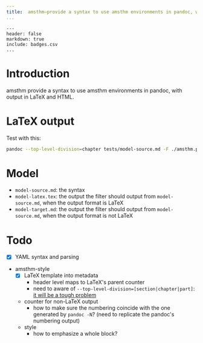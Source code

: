 ```yaml
---
title:	amsthm—provide a syntax to use amsthm environments in pandoc, with output in LaTeX and HTML
...
```


``` {.table}
---
header: false
markdown: true
include: badges.csv
...
```

# Introduction

amsthm provide a syntax to use amsthm environments in pandoc, with output in LaTeX and HTML.

# LaTeX output

Test with this:

```bash
pandoc --top-level-division=chapter tests/model-source.md -F ./amsthm.py -o tests/model-source.pdf
```

# Model

- `model-source.md`: the syntax
- `model-latex.tex`: the output the filter should output from `model-source.md`, when the output format is LaTeX
- `model-target.md`: the output the filter should output from `model-source.md`, when the output format is not LaTeX

# Todo

- [x] YAML syntax and parsing
- amsthm-style
	- [x] LaTeX template into metadata
		- header level maps to LaTeX's parent counter
		- need to aware of `--top-level-division=[section|chapter|part]`: [it will be a tough problem](https://groups.google.com/d/msg/pandoc-discuss/pcPD5JthnWQ/5ENi-dGVCwAJ)
	- counter for non-LaTeX output
		- how to make sure the numbering coincide with the one generated by `pandoc -N`? (need to replicate the pandoc's numbering output)
	- style
		- how to emphasize a whole block?
